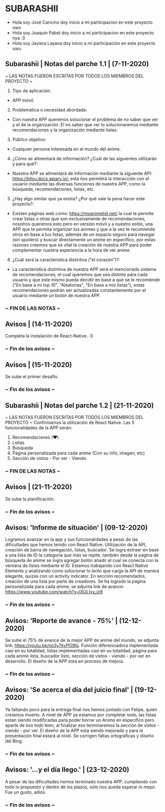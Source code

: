 # SUBARASHII
 - Hola soy José Cancino doy inicio a mi participacion en este proyecto owo
 - Hola soy Joaquin Pabst doy inicio a mi participacion en este proyecto nya :3
 - Hola soy Javiera Layana doy inicio a mi participación en este proyecto uwu 

## Subarashii | Notas del parche 1.1 | (7-11-2020)
 ~ LAS NOTAS FUERON ESCRITAS POR TODOS LOS MIEMBROS DEL PROYECTO ~
 1. Tipo de aplicación: 
 - APP móvil. 
 2. Problemática o necesidad abordada: 
 - Con nuestra APP queremos solucionar el problema de no saber que ver y el de la organización. El no saber que ver lo solucionaremos mediante recomendaciones y la organización mediante listas.
 3. Público objetivo: 
 - Cualquier persona interesada en el mundo del anime.
 4. ¿Cómo se alimentará de información? ¿Cuál de las siguientes utilizarán y para qué?:
 - Nuestra APP se alimentará de información mediante la siguiente API: https://kitsu.docs.apiary.io/, esta nos permitirá la interacción con el usuario mediante las diversas funciones de nuestra APP, como la búsqueda, recomendaciones, listas, etc. 
 5. ¿Hay algo similar que ya exista? ¿Por qué vale la pena hacer este proyecto?:
 - Existen páginas web como: https://myanimelist.net/ la cual te permite crear listas u otras que son exclusivamente de recomendaciones, nosotros queremos esto pero en versión móvil y a nuestro estilo, una APP que te permita organizar tus animes y que a la vez te recomiende otros en base a tus listas, además de un espacio seguro para navegar (sin spoilers) y buscar directamente un anime en específico, por estas razones creemos que es vital la creación de nuestra APP para poder complementar nuestra experiencia a la hora de ver anime.
 6. ¿Cuál será la característica distintiva ("el corazón")?:
 - La característica distintiva de nuestra APP será el mencionado sistema de recomendaciones, el cual queremos que sea distinto para cada usuario y que este mismo pueda decidir en base a que se le recomiende ("En base a mi top 10", "Aleatorias", "En base a mis listas"), estas recomendaciones podrán ser actualizadas constantemente por el usuario mediante un botón de nuestra APP.
### ~ FIN DE LAS NOTAS ~

## Avisos | (14-11-2020)
 Completa la instalación de React-Native. :3
### ~ Fin de los avisos ~

## Avisos | (15-11-2020) 
 Se sube el primer desafío.
### ~ Fin de los avisos ~

## Subarashii | Notas del parche 1.2 | (21-11-2020)
 ~ LAS NOTAS FUERON ESCRITAS POR TODOS LOS MIEMBROS DEL PROYECTO ~
 Confirmamos la utilización de React Native.
 Las 5 funcionalidades de la APP serán:
1. Recomendaciones (♥)
2. Listas
3. Búsqueda
4. Página personalizada para cada anime (Con su info, imagen, etc)
5. Sección de vistos - Por ver - Viendo
### ~ FIN DE LAS NOTAS ~
 
## Avisos | (21-11-2020) 
 Se sube la planificación.
### ~ Fin de los avisos ~

## Avisos: 'Informe de situación' | (09-12-2020)
 Logramos avanzar en la app y sus funcionalidades a pesar de las dificultades que hemos tenido con React Native. Utilización de la API, creación de barra de navegación, listas, buscador. Se logra extraer en base a una lista de ID la categoría que más se repite, también desde la página de búsqueda de anime se logra agregar botón añadir el cual se conecta con la ventana de listas mediante el ID. Estamos trabajando con React Native Elements y analizando como solucionar lo lento que carga la API de manera elegante, quizás con un activity indicator. En sección recomendados, creación de una lista por parte de creadores. Se ha logrado la página personalizada para cada anime, se adjunta link de avance: https://www.youtube.com/watch?v=IXULlyv_iz8 
### ~ Fin de los avisos ~
 
## Avisos: 'Reporte de avance - 75%' | (12-12-2020)
Se sube el 75% de avance de la mejor APP de anime del mundo, se adjunta link: https://youtu.be/no3y7kyPGWo. Función diferenciadora implementada casi en su totalidad, listas implementadas casi en su totalidad, página para cada anime lista, buscador listo, sección de vistos - viendo - por ver en desarrollo. El diseño de la APP esta en proceso de mejora.
### ~ Fin de los avisos ~

## Avisos: 'Se acerca el día del juicio final' | (19-12-2020)
Ya faltando poco para la entrega final nos hemos juntado con Felipe, quien creíamos muerto. A nivel de APP ya estamos por completar todo, las listas estan siendo modificadas para poder borrar un Anime en específico pero aparte de eso todo bien, al finalizar eso terminaremos la sección de vistos - viendo - por ver. El diseño de la APP esta siendo mejorado y para la presentación final estará al nivel. Se corrigen faltas ortográficas y diseño del Blog.
### ~ Fin de los avisos ~

## Avisos: '...y el día llego.' | (23-12-2020)
A pesar de las dificultades hemos terminado nuestra APP, cumpliendo con todo lo propuesto y dentro de los plazos, solo nos queda esperar lo mejor. Fue un gusto, adiós.
### ~ Fin de los avisos ~